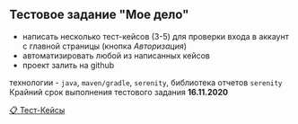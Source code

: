 ## Тестовое задание "Мое дело"

- написать несколько тест-кейсов (3-5) для проверки входа в аккаунт с главной страницы (кнопка _Авторизация_)
- автоматизировать любой из написанных кейсов
- проект залить на github

технологии - `java`, `maven/gradle`, `serenity`, библиотека отчетов `serenity`
Крайний срок выполнения тестового задания **16.11.2020**

[📋 Тест-Кейсы](https://docs.google.com/document/d/1N8mcE74qt1rqYrP8948q92_U7UMEO9kWkg7hokD9LfA/edit?usp=sharing)